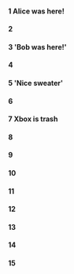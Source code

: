 #### 1  Alice was here!
#### 2
#### 3 'Bob was here!'
#### 4
#### 5 'Nice sweater'
#### 6
#### 7 Xbox is trash
#### 8
#### 9
#### 10
#### 11
#### 12
#### 13
#### 14
#### 15